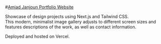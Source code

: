 #[Amjad Janjoun Portfolio Website](https://amjadjanjoun.vercel.app/)

Showcase of design projects using Next.js and Tailwind CSS.<br>
This modern, minimalist image gallery adjusts to different screen sizes and features descriptions of the work, as well as contact information.

Deployed and hosted on Vercel.
